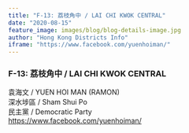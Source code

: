 ```yaml
---
title: "F-13: 荔枝角中 / LAI CHI KWOK CENTRAL"
date: "2020-08-15"
feature_image: images/blog/blog-details-image.jpg
author: "Hong Kong Districts Info"
iframe: "https://www.facebook.com/yuenhoiman/"
---
```


### F-13: 荔枝角中 / LAI CHI KWOK CENTRAL  
袁海文 / YUEN HOI MAN (RAMON)  
深水埗區 / Sham Shui Po  
民主黨 / Democratic Party  
https://www.facebook.com/yuenhoiman/
